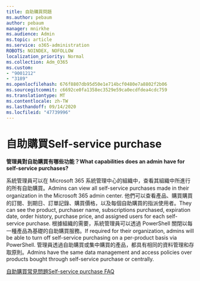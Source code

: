 ```yaml
---
title: 自助購買問題
ms.author: pebaum
author: pebaum
manager: mnirkhe
ms.audience: Admin
ms.topic: article
ms.service: o365-administration
ROBOTS: NOINDEX, NOFOLLOW
localization_priority: Normal
ms.collection: Adm_O365
ms.custom:
- "9001212"
- "3189"
ms.openlocfilehash: 676f8807db95d50e1e714bcf0480e7a8802f2b06
ms.sourcegitcommit: c6692ce0fa1358ec3529e59ca0ecdfdea4cdc759
ms.translationtype: MT
ms.contentlocale: zh-TW
ms.lasthandoff: 09/14/2020
ms.locfileid: "47739996"
---
```

# <a name="self-service-purchase"></a><span data-ttu-id="85889-102">自助購買</span><span class="sxs-lookup"><span data-stu-id="85889-102">Self-service purchase</span></span>

<span data-ttu-id="85889-103">**管理員對自助購買有哪些功能？**</span><span class="sxs-lookup"><span data-stu-id="85889-103">**What capabilities does an admin have for self-service purchases?**</span></span>

<span data-ttu-id="85889-104">系統管理員可以在 Microsoft 365 系統管理中心的組織中，查看其組織中所進行的所有自助購買。</span><span class="sxs-lookup"><span data-stu-id="85889-104">Admins can view all self-service purchases made in their organization in the Microsoft 365 admin center.</span></span> <span data-ttu-id="85889-105">他們可以查看產品、購買購買的訂閱、到期日、訂單記錄、購買價格，以及每個自助購買的指派使用者。</span><span class="sxs-lookup"><span data-stu-id="85889-105">They can see the product, purchaser name, subscriptions purchased, expiration date, order history, purchase price, and assigned users for each self-service purchase.</span></span>  <span data-ttu-id="85889-106">根據組織的需要，系統管理員可以透過 PowerShell 關閉以每一種產品為基礎的自助購買服務。</span><span class="sxs-lookup"><span data-stu-id="85889-106">If required for their organization, admins will be able to turn off self-service purchasing on a per-product basis via PowerShell.</span></span>  <span data-ttu-id="85889-107">管理員透過自助購買或集中購買的產品，都具有相同的資料管理和存取原則。</span><span class="sxs-lookup"><span data-stu-id="85889-107">Admins have the same data management and access policies over products bought through self-service purchase or centrally.</span></span>

[<span data-ttu-id="85889-108">自助購買常見問題</span><span class="sxs-lookup"><span data-stu-id="85889-108">Self-service purchase FAQ</span></span>](https://aka.ms/self-service-purchase-faq)

